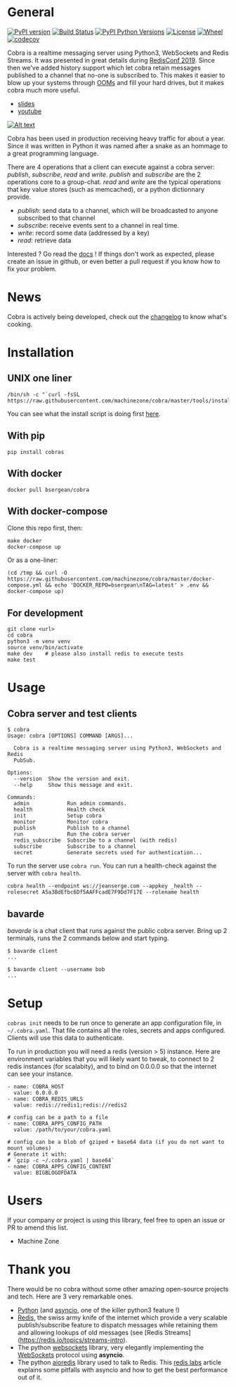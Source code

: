 # General

[![PyPI version](https://badge.fury.io/py/cobras.svg)](https://badge.fury.io/py/cobras)
[![Build Status](https://travis-ci.org/machinezone/cobra.svg?branch=master)](https://travis-ci.org/machinezone/cobra)
[![PyPI Python Versions](https://img.shields.io/pypi/pyversions/cobras.svg)](https://img.shields.io/pypi/pyversions/cobras)
[![License](https://img.shields.io/pypi/l/cobras.svg)](https://img.shields.io/pypi/l/cobras)
[![Wheel](https://img.shields.io/pypi/wheel/cobras.svg)](https://img.shields.io/pypi/wheel/cobras)
[![codecov](https://codecov.io/gh/machinezone/cobra/branch/master/graph/badge.svg)](https://codecov.io/gh/machinezone/cobra)

Cobra is a realtime messaging server using Python3, WebSockets and Redis Streams. It was presented in great details during [RedisConf 2019](https://events.redislabs.com/redis-conf/redis-conf-2019/). Since then we've added history support which let cobra retain messages published to a channel that no-one is subscribed to. This makes it easier to blow up your systems through [OOMs](https://en.wikipedia.org/wiki/Out_of_memory) and fill your hard drives, but it makes cobra much more useful.

* [slides](https://bsergean.github.io/redis_conf_2019/slides.html)
* [youtube](https://www.youtube.com/watch?v=o8CC8qYfRQE&t=147s)

[![Alt text](https://image.slidesharecdn.com/06benjaminsergeant-190507205253/95/real-time-health-analytics-with-websockets-python-3-and-redis-pubsub-benjamin-sergeant-1-638.jpg)](https://www.youtube.com/watch?v=o8CC8qYfRQE)

Cobra has been used in production receiving heavy traffic for about a year. Since it was written in Python it was named after a snake as an hommage to a great programming language.

There are 4 operations that a client can execute against a cobra server: *publish*, *subscribe*, *read* and *write*. *publish* and *subscribe* are the 2 operations core to a group-chat. *read* and *write* are the typical operations that key value stores (such as memcached), or a python dictionnary provide.

* *publish*: send data to a channel, which will be broadcasted to anyone subscribed to that channel
* *subscribe*: receive events sent to a channel in real time.
* *write*: record some data (addressed by a key)
* *read*: retrieve data

Interested ? Go read the [docs](https://machinezone.github.io/cobra/) ! If things don't work as expected, please create an issue in github, or even better a pull request if you know how to fix your problem.

# News

Cobra is actively being developed, check out the [changelog](docs/CHANGELOG.md) to know what's cooking.

# Installation

## UNIX one liner

```
/bin/sh -c "`curl -fsSL https://raw.githubusercontent.com/machinezone/cobra/master/tools/install.sh`"
```

You can see what the install script is doing first [here](https://github.com/machinezone/cobra/blob/master/tools/install.sh).

## With pip

```
pip install cobras
```

## With docker

```
docker pull bsergean/cobra
```

## With docker-compose

Clone this repo first, then:

```
make docker
docker-compose up
```

Or as a one-liner:

```
(cd /tmp && curl -O https://raw.githubusercontent.com/machinezone/cobra/master/docker-compose.yml && echo 'DOCKER_REPO=bsergean\nTAG=latest' > .env && docker-compose up)
```

## For development

```
git clone <url>
cd cobra
python3 -m venv venv
source venv/bin/activate
make dev    # please also install redis to execute tests
make test
```

# Usage

## Cobra server and test clients

```
$ cobra
Usage: cobra [OPTIONS] COMMAND [ARGS]...

  Cobra is a realtime messaging server using Python3, WebSockets and Redis
  PubSub.

Options:
  --version  Show the version and exit.
  --help     Show this message and exit.

Commands:
  admin            Run admin commands.
  health           Health check
  init             Setup cobra
  monitor          Monitor cobra
  publish          Publish to a channel
  run              Run the cobra server
  redis_subscribe  Subscribe to a channel (with redis)
  subscribe        Subscribe to a channel
  secret           Generate secrets used for authentication...
```

To run the server use `cobra run`. You can run a health-check against the server with `cobra health`.

```
cobra health --endpoint ws://jeanserge.com --appkey _health --rolesecret A5a3BdEfbc6Df5AAFFcadE7F9Dd7F17E --rolename health
```

## bavarde

*bavarde* is a chat client that runs against the public cobra server. Bring up 2 terminals, runs the 2 commands below and start typing.

```
$ bavarde client
...
```

```
$ bavarde client --username bob
...
```


# Setup

`cobras init` needs to be run once to generate an app configuration file, in `~/.cobra.yaml`. That file contains all the roles, secrets and apps configured. Clients will use this data to authenticate.

To run in production you will need a redis (version > 5) instance. Here are environment variables that you will likely want to tweak, to connect to 2 redis instances (for scalabity), and to bind on 0.0.0.0 so that the internet can see your instance.

```
- name: COBRA_HOST
  value: 0.0.0.0
- name: COBRA_REDIS_URLS
  value: redis://redis1;redis://redis2

# config can be a path to a file
- name: COBRA_APPS_CONFIG_PATH
  value: /path/to/your/cobra.yaml

# config can be a blob of gziped + base64 data (if you do not want to mount volumes)
# Generate it with:
# `gzip -c ~/.cobra.yaml | base64`
- name: COBRA_APPS_CONFIG_CONTENT
  value: BIGBLOGOFDATA
```

# Users

If your company or project is using this library, feel free to open an issue or PR to amend this list.

- Machine Zone

# Thank you

There would be no cobra without some other amazing open-source projects and tech. Here are 3 very remarkable ones.

- [Python](https://www.python.org/) (and [asyncio](https://realpython.com/async-io-python/), one of the killer python3 feature !)
- [Redis](https://redis.io/), the swiss army knife of the internet which provide a very scalable publish/subscribe feature to dispatch messages while retaining them and allowing lookups of old messages (see [Redis Streams] (https://redis.io/topics/streams-intro).
- The python [websockets](https://websockets.readthedocs.io/en/stable/intro.html) library, very elegantly implementing the [WebSockets](https://tools.ietf.org/html/rfc6455) protocol using **asyncio**.
- The python [aioredis](https://aioredis.readthedocs.io/en/v1.2.0/) library used to talk to Redis. This [redis labs](https://redislabs.com/blog/async-await-programming-basics-python-examples/) article explains some pitfalls with asyncio and how to get the best performance out of it.
